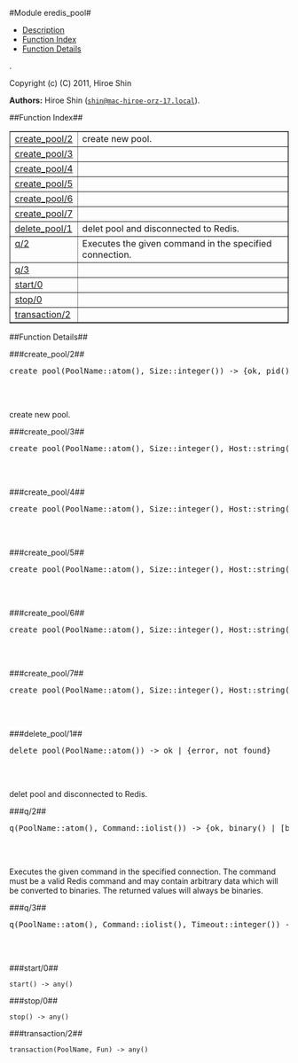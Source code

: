 

#Module eredis_pool#
* [Description](#description)
* [Function Index](#index)
* [Function Details](#functions)


.

Copyright (c) (C) 2011, Hiroe Shin

__Authors:__ Hiroe Shin ([`shin@mac-hiroe-orz-17.local`](mailto:shin@mac-hiroe-orz-17.local)).<a name="index"></a>

##Function Index##


<table width="100%" border="1" cellspacing="0" cellpadding="2" summary="function index"><tr><td valign="top"><a href="#create_pool-2">create_pool/2</a></td><td>create new pool.</td></tr><tr><td valign="top"><a href="#create_pool-3">create_pool/3</a></td><td></td></tr><tr><td valign="top"><a href="#create_pool-4">create_pool/4</a></td><td></td></tr><tr><td valign="top"><a href="#create_pool-5">create_pool/5</a></td><td></td></tr><tr><td valign="top"><a href="#create_pool-6">create_pool/6</a></td><td></td></tr><tr><td valign="top"><a href="#create_pool-7">create_pool/7</a></td><td></td></tr><tr><td valign="top"><a href="#delete_pool-1">delete_pool/1</a></td><td>delet pool and disconnected to Redis.</td></tr><tr><td valign="top"><a href="#q-2">q/2</a></td><td>
Executes the given command in the specified connection.</td></tr><tr><td valign="top"><a href="#q-3">q/3</a></td><td></td></tr><tr><td valign="top"><a href="#start-0">start/0</a></td><td></td></tr><tr><td valign="top"><a href="#stop-0">stop/0</a></td><td></td></tr><tr><td valign="top"><a href="#transaction-2">transaction/2</a></td><td></td></tr></table>


<a name="functions"></a>

##Function Details##

<a name="create_pool-2"></a>

###create_pool/2##


<pre>create_pool(PoolName::atom(), Size::integer()) -&gt; {ok, pid()} | {error, {already_started, pid()}}</pre>
<br></br>


create new pool.<a name="create_pool-3"></a>

###create_pool/3##


<pre>create_pool(PoolName::atom(), Size::integer(), Host::string()) -&gt; {ok, pid()} | {error, {already_started, pid()}}</pre>
<br></br>


<a name="create_pool-4"></a>

###create_pool/4##


<pre>create_pool(PoolName::atom(), Size::integer(), Host::string(), Port::integer()) -&gt; {ok, pid()} | {error, {already_started, pid()}}</pre>
<br></br>


<a name="create_pool-5"></a>

###create_pool/5##


<pre>create_pool(PoolName::atom(), Size::integer(), Host::string(), Port::integer(), Database::string()) -&gt; {ok, pid()} | {error, {already_started, pid()}}</pre>
<br></br>


<a name="create_pool-6"></a>

###create_pool/6##


<pre>create_pool(PoolName::atom(), Size::integer(), Host::string(), Port::integer(), Database::string(), Password::string()) -&gt; {ok, pid()} | {error, {already_started, pid()}}</pre>
<br></br>


<a name="create_pool-7"></a>

###create_pool/7##


<pre>create_pool(PoolName::atom(), Size::integer(), Host::string(), Port::integer(), Database::string(), Password::string(), ReconnectSleep::integer()) -&gt; {ok, pid()} | {error, {already_started, pid()}}</pre>
<br></br>


<a name="delete_pool-1"></a>

###delete_pool/1##


<pre>delete_pool(PoolName::atom()) -&gt; ok | {error, not_found}</pre>
<br></br>


delet pool and disconnected to Redis.<a name="q-2"></a>

###q/2##


<pre>q(PoolName::atom(), Command::iolist()) -&gt; {ok, binary() | [binary()]} | {error, Reason::binary()}</pre>
<br></br>



Executes the given command in the specified connection. The
command must be a valid Redis command and may contain arbitrary
data which will be converted to binaries. The returned values will
always be binaries.<a name="q-3"></a>

###q/3##


<pre>q(PoolName::atom(), Command::iolist(), Timeout::integer()) -&gt; {ok, binary() | [binary()]} | {error, Reason::binary()}</pre>
<br></br>


<a name="start-0"></a>

###start/0##


`start() -> any()`

<a name="stop-0"></a>

###stop/0##


`stop() -> any()`

<a name="transaction-2"></a>

###transaction/2##


`transaction(PoolName, Fun) -> any()`

